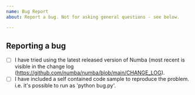 ```yaml
---
name: Bug Report
about: Report a bug. Not for asking general questions - see below.

---
```


<!--

Thanks for opening an issue! To help the Numba team handle your information
efficiently, please first ensure that there is no other issue present that
already describes the issue you have
(search at https://github.com/numba/numba/issues?&q=is%3Aissue).

-->

## Reporting a bug

<!--

Before submitting a bug report please ensure that you can check off these boxes:

-->

- [ ] I have tried using the latest released version of Numba (most recent is
 visible in the change log (https://github.com/numba/numba/blob/main/CHANGE_LOG).
- [ ] I have included a self contained code sample to reproduce the problem.
  i.e. it's possible to run as 'python bug.py'.

<!--

Please include details of the bug here, including, if applicable, what you
expected to happen!

-->
